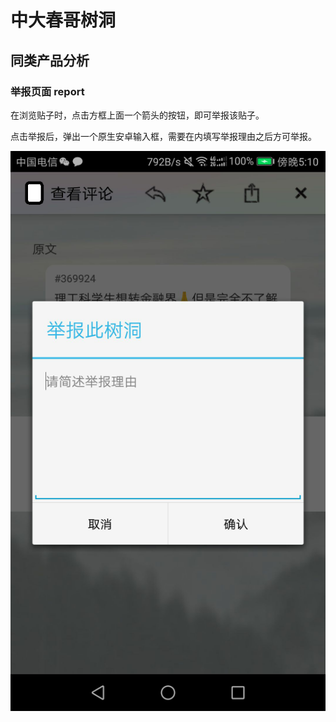 # 中大春哥树洞
## 同类产品分析
### 举报页面 report

在浏览贴子时，点击方框上面一个箭头的按钮，即可举报该贴子。

点击举报后，弹出一个原生安卓输入框，需要在内填写举报理由之后方可举报。

![](1.png)
